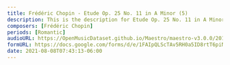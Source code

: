 ```yaml
---
title: Frédéric Chopin - Etude Op. 25 No. 11 in A Minor (5)
description: This is the description for Etude Op. 25 No. 11 in A Minor by Frédéric Chopin
composers: [Frédéric Chopin]
periods: [Romantic]
audioURL: https://OpenMusicDataset.github.io/Maestro/maestro-v3.0.0/2011/MIDI-Unprocessed_17_R1_2011_MID--AUDIO_R1-D7_04_Track04_wav.midi
formURL: https://docs.google.com/forms/d/e/1FAIpQLScTAv5RH0a5ID8rtT6piNfgJKlLpInfaDtasEzTFvuVt0st-A/viewform
date: 2021-08-08T07:43:13-06:00
---
```

